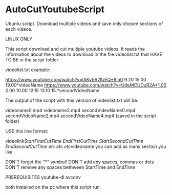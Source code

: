 # AutoCutYoutubeScript
Ubuntu script. Download multiple videos and save only chosen sections of each videos.

LINUX ONLY

This script download and cut multiple youtube videos.
It reads the information about the videos to download in the file videolist.txt that HAVE TO BE in the script folder

videolist.txt example:

https://www.youtube.com/watch?v=lXKv5A7IUEQ*8.50 9.20 15.00 19.00*videoName
https://www.youtube.com/watch?v=UdeMCUDuR2A*1.00 2.00 10.00 12.15 13.10 15.*secondVideoName

The output of the script with this version of videolist.txt will be:

videoname0.mp4 videoname2.mp4 secondVideoName0.mp4 secondVideoName2.mp4 secondVideoName4.mp4 (saved in the script folder)

USE this line format:

videolink*StartFirstCutTime EndFirstCutTime StartSecondCutTime EndSecondCutTime etc etc etc*videoname
you can add as many section you like 

DON'T forget the "*" symbol!
DON'T add any spaces, commas or dots
DON'T remove any spaces bethween StartTime and EndTime


PREREQUISITES
youtube-dl 
avconv

both installed on the pc where this script run.
